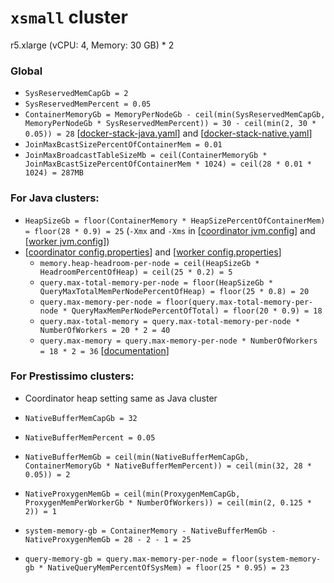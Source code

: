 # `xsmall` cluster
r5.xlarge (vCPU: 4, Memory: 30 GB) * 2


### Global
* `SysReservedMemCapGb = 2`
* `SysReservedMemPercent = 0.05`
* `ContainerMemoryGb = MemoryPerNodeGb - ceil(min(SysReservedMemCapGb, MemoryPerNodeGb * SysReservedMemPercent)) = 30 - ceil(min(2, 30 * 0.05)) = 28` [[docker-stack-java.yaml](docker-stack-java.yaml)] and [[docker-stack-native.yaml](docker-stack-native.yaml)]
* `JoinMaxBcastSizePercentOfContainerMem = 0.01`
* `JoinMaxBroadcastTableSizeMb = ceil(ContainerMemoryGb * JoinMaxBcastSizePercentOfContainerMem * 1024) = ceil(28 * 0.01 * 1024) = 287MB`
### For Java clusters:
* `HeapSizeGb = floor(ContainerMemory * HeapSizePercentOfContainerMem) = floor(28 * 0.9) = 25` (`-Xmx` and `-Xms` in [[coordinator jvm.config](coordinator/jvm.config)] and [[worker jvm.config](workers/jvm.config)])
* [[coordinator config.properties](coordinator/config.properties)] and [[worker config.properties](worker/config.properties)]
  * `memory.heap-headroom-per-node = ceil(HeapSizeGb * HeadroomPercentOfHeap) = ceil(25 * 0.2) = 5`
  * `query.max-total-memory-per-node = floor(HeapSizeGb * QueryMaxTotalMemPerNodePercentOfHeap) = floor(25 * 0.8) = 20`
  * `query.max-memory-per-node = floor(query.max-total-memory-per-node * QueryMaxMemPerNodePercentOfTotal) = floor(20 * 0.9) = 18`
  * `query.max-total-memory = query.max-total-memory-per-node * NumberOfWorkers = 20 * 2 = 40`
  * `query.max-memory = query.max-memory-per-node * NumberOfWorkers = 18 * 2 = 36` [[documentation](https://prestodb.io/docs/current/admin/properties.html#memory-management-properties)]
### For Prestissimo clusters:
* Coordinator heap setting same as Java cluster
* `NativeBufferMemCapGb = 32`
* `NativeBufferMemPercent = 0.05`
* `NativeBufferMemGb = ceil(min(NativeBufferMemCapGb, ContainerMemoryGb * NativeBufferMemPercent)) = ceil(min(32, 28 * 0.05)) = 2`
* `NativeProxygenMemGb = ceil(min(ProxygenMemCapGb, ProxygenMemPerWorkerGb * NumberOfWorkers)) = ceil(min(2, 0.125 * 2)) = 1`

* `system-memory-gb = ContainerMemory - NativeBufferMemGb - NativeProxygenMemGb = 28 - 2 - 1 = 25`
* `query-memory-gb = query.max-memory-per-node = floor(system-memory-gb * NativeQueryMemPercentOfSysMem) = floor(25 * 0.95) = 23`
